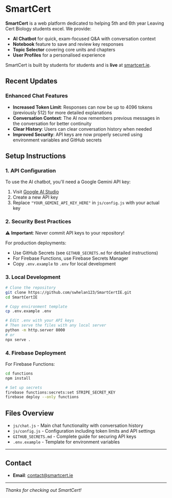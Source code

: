 # SmartCert

**SmartCert** is a web platform dedicated to helping 5th and 6th year Leaving Cert Biology students excel. We provide:

- **AI Chatbot** for quick, exam-focused Q&A with conversation context
- **Notebook** feature to save and review key responses
- **Topic Selector** covering core units and chapters
- **User Profiles** for a personalised experience

SmartCert is built by students for students and is **live** at [smartcert.ie](https://smartcert.ie).

## Recent Updates

### Enhanced Chat Features
- **Increased Token Limit**: Responses can now be up to 4096 tokens (previously 512) for more detailed explanations
- **Conversation Context**: The AI now remembers previous messages in the conversation for better continuity
- **Clear History**: Users can clear conversation history when needed
- **Improved Security**: API keys are now properly secured using environment variables and GitHub secrets

## Setup Instructions

### 1. API Configuration

To use the AI chatbot, you'll need a Google Gemini API key:

1. Visit [Google AI Studio](https://makersuite.google.com/app/apikey)
2. Create a new API key
3. Replace `"YOUR_GEMINI_API_KEY_HERE"` in `js/config.js` with your actual key

### 2. Security Best Practices

⚠️ **Important**: Never commit API keys to your repository!

For production deployments:
- Use GitHub Secrets (see `GITHUB_SECRETS.md` for detailed instructions)
- For Firebase Functions, use Firebase Secrets Manager
- Copy `.env.example` to `.env` for local development

### 3. Local Development

```bash
# Clone the repository
git clone https://github.com/swhelan123/SmartCertIE.git
cd SmartCertIE

# Copy environment template
cp .env.example .env

# Edit .env with your API keys
# Then serve the files with any local server
python -m http.server 8000
# or
npx serve .
```

### 4. Firebase Deployment

For Firebase Functions:
```bash
cd functions
npm install

# Set up secrets
firebase functions:secrets:set STRIPE_SECRET_KEY
firebase deploy --only functions
```

## Files Overview

- `js/chat.js` - Main chat functionality with conversation history
- `js/config.js` - Configuration including token limits and API settings
- `GITHUB_SECRETS.md` - Complete guide for securing API keys
- `.env.example` - Template for environment variables

---

## Contact

- **Email**: [contact@smartcert.ie](mailto:contact@smartcert.ie)

---

_Thanks for checking out SmartCert!_
